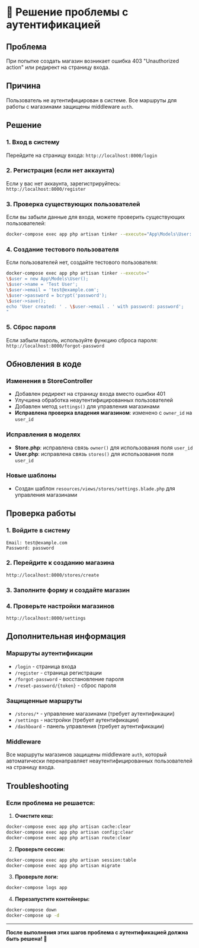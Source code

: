 # 🔐 Решение проблемы с аутентификацией

## Проблема
При попытке создать магазин возникает ошибка 403 "Unauthorized action" или редирект на страницу входа.

## Причина
Пользователь не аутентифицирован в системе. Все маршруты для работы с магазинами защищены middleware `auth`.

## Решение

### 1. Вход в систему
Перейдите на страницу входа: `http://localhost:8000/login`

### 2. Регистрация (если нет аккаунта)
Если у вас нет аккаунта, зарегистрируйтесь: `http://localhost:8000/register`

### 3. Проверка существующих пользователей
Если вы забыли данные для входа, можете проверить существующих пользователей:

```bash
docker-compose exec app php artisan tinker --execute="App\Models\User::all(['id', 'name', 'email'])->each(function(\$user) { echo \$user->id . ': ' . \$user->name . ' (' . \$user->email . ')' . PHP_EOL; });"
```

### 4. Создание тестового пользователя
Если пользователей нет, создайте тестового пользователя:

```bash
docker-compose exec app php artisan tinker --execute="
\$user = new App\Models\User();
\$user->name = 'Test User';
\$user->email = 'test@example.com';
\$user->password = bcrypt('password');
\$user->save();
echo 'User created: ' . \$user->email . ' with password: password';
"
```

### 5. Сброс пароля
Если забыли пароль, используйте функцию сброса пароля: `http://localhost:8000/forgot-password`

## Обновления в коде

### Изменения в StoreController
- Добавлен редирект на страницу входа вместо ошибки 401
- Улучшена обработка неаутентифицированных пользователей
- Добавлен метод `settings()` для управления магазинами
- **Исправлена проверка владения магазином**: изменено с `owner_id` на `user_id`

### Исправления в моделях
- **Store.php**: исправлена связь `owner()` для использования поля `user_id`
- **User.php**: исправлена связь `stores()` для использования поля `user_id`

### Новые шаблоны
- Создан шаблон `resources/views/stores/settings.blade.php` для управления магазинами

## Проверка работы

### 1. Войдите в систему
```
Email: test@example.com
Password: password
```

### 2. Перейдите к созданию магазина
`http://localhost:8000/stores/create`

### 3. Заполните форму и создайте магазин

### 4. Проверьте настройки магазинов
`http://localhost:8000/settings`

## Дополнительная информация

### Маршруты аутентификации
- `/login` - страница входа
- `/register` - страница регистрации
- `/forgot-password` - восстановление пароля
- `/reset-password/{token}` - сброс пароля

### Защищенные маршруты
- `/stores/*` - управление магазинами (требует аутентификации)
- `/settings` - настройки (требует аутентификации)
- `/dashboard` - панель управления (требует аутентификации)

### Middleware
Все маршруты магазинов защищены middleware `auth`, который автоматически перенаправляет неаутентифицированных пользователей на страницу входа.

## Troubleshooting

### Если проблема не решается:

1. **Очистите кеш:**
```bash
docker-compose exec app php artisan cache:clear
docker-compose exec app php artisan config:clear
docker-compose exec app php artisan route:clear
```

2. **Проверьте сессии:**
```bash
docker-compose exec app php artisan session:table
docker-compose exec app php artisan migrate
```

3. **Проверьте логи:**
```bash
docker-compose logs app
```

4. **Перезапустите контейнеры:**
```bash
docker-compose down
docker-compose up -d
```

---

**После выполнения этих шагов проблема с аутентификацией должна быть решена! 🎉**
